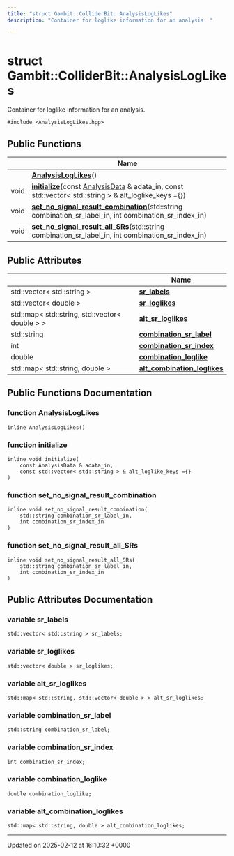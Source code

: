 ```yaml
---
title: "struct Gambit::ColliderBit::AnalysisLogLikes"
description: "Container for loglike information for an analysis. "

---
```


# struct Gambit::ColliderBit::AnalysisLogLikes



Container for loglike information for an analysis. 


`#include <AnalysisLogLikes.hpp>`

## Public Functions

|                | Name           |
| -------------- | -------------- |
| | **[AnalysisLogLikes](/documentation/code/classes/structgambit_1_1colliderbit_1_1analysisloglikes/#function-analysisloglikes)**() |
| void | **[initialize](/documentation/code/classes/structgambit_1_1colliderbit_1_1analysisloglikes/#function-initialize)**(const [AnalysisData](/documentation/code/classes/structgambit_1_1colliderbit_1_1analysisdata/) & adata_in, const std::vector< std::string > & alt_loglike_keys ={}) |
| void | **[set_no_signal_result_combination](/documentation/code/classes/structgambit_1_1colliderbit_1_1analysisloglikes/#function-set-no-signal-result-combination)**(std::string combination_sr_label_in, int combination_sr_index_in) |
| void | **[set_no_signal_result_all_SRs](/documentation/code/classes/structgambit_1_1colliderbit_1_1analysisloglikes/#function-set-no-signal-result-all-srs)**(std::string combination_sr_label_in, int combination_sr_index_in) |

## Public Attributes

|                | Name           |
| -------------- | -------------- |
| std::vector< std::string > | **[sr_labels](/documentation/code/classes/structgambit_1_1colliderbit_1_1analysisloglikes/#variable-sr-labels)**  |
| std::vector< double > | **[sr_loglikes](/documentation/code/classes/structgambit_1_1colliderbit_1_1analysisloglikes/#variable-sr-loglikes)**  |
| std::map< std::string, std::vector< double > > | **[alt_sr_loglikes](/documentation/code/classes/structgambit_1_1colliderbit_1_1analysisloglikes/#variable-alt-sr-loglikes)**  |
| std::string | **[combination_sr_label](/documentation/code/classes/structgambit_1_1colliderbit_1_1analysisloglikes/#variable-combination-sr-label)**  |
| int | **[combination_sr_index](/documentation/code/classes/structgambit_1_1colliderbit_1_1analysisloglikes/#variable-combination-sr-index)**  |
| double | **[combination_loglike](/documentation/code/classes/structgambit_1_1colliderbit_1_1analysisloglikes/#variable-combination-loglike)**  |
| std::map< std::string, double > | **[alt_combination_loglikes](/documentation/code/classes/structgambit_1_1colliderbit_1_1analysisloglikes/#variable-alt-combination-loglikes)**  |

## Public Functions Documentation

### function AnalysisLogLikes

```
inline AnalysisLogLikes()
```


### function initialize

```
inline void initialize(
    const AnalysisData & adata_in,
    const std::vector< std::string > & alt_loglike_keys ={}
)
```


### function set_no_signal_result_combination

```
inline void set_no_signal_result_combination(
    std::string combination_sr_label_in,
    int combination_sr_index_in
)
```


### function set_no_signal_result_all_SRs

```
inline void set_no_signal_result_all_SRs(
    std::string combination_sr_label_in,
    int combination_sr_index_in
)
```


## Public Attributes Documentation

### variable sr_labels

```
std::vector< std::string > sr_labels;
```


### variable sr_loglikes

```
std::vector< double > sr_loglikes;
```


### variable alt_sr_loglikes

```
std::map< std::string, std::vector< double > > alt_sr_loglikes;
```


### variable combination_sr_label

```
std::string combination_sr_label;
```


### variable combination_sr_index

```
int combination_sr_index;
```


### variable combination_loglike

```
double combination_loglike;
```


### variable alt_combination_loglikes

```
std::map< std::string, double > alt_combination_loglikes;
```


-------------------------------

Updated on 2025-02-12 at 16:10:32 +0000